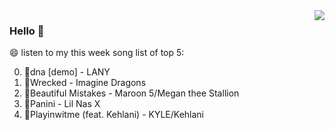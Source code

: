 <img align="right"  src="https://github-readme-stats.vercel.app/api/top-langs/?username=kvnZero" />

### Hello 👋

😄 listen to my this week song list of top 5:

0. 🌈dna [demo] - LANY
1. 🌈Wrecked - Imagine Dragons
2. 🌈Beautiful Mistakes - Maroon 5/Megan thee Stallion
3. 🌈Panini - Lil Nas X
4. 🌈Playinwitme (feat. Kehlani) - KYLE/Kehlani

